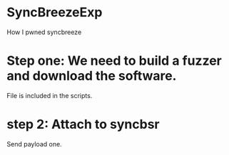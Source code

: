 # SyncBreezeExp
How I pwned syncbreeze


# Step one: We need to build a fuzzer and download the software.
File is included in the scripts.

# step 2: Attach to syncbsr
Send payload one.

